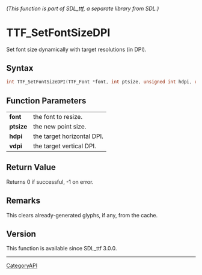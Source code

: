 ###### (This function is part of SDL_ttf, a separate library from SDL.)
# TTF_SetFontSizeDPI

Set font size dynamically with target resolutions (in DPI).

## Syntax

```c
int TTF_SetFontSizeDPI(TTF_Font *font, int ptsize, unsigned int hdpi, unsigned int vdpi);

```

## Function Parameters

|                |                            |
| -------------- | -------------------------- |
| **font**       | the font to resize.        |
| **ptsize**     | the new point size.        |
| **hdpi**       | the target horizontal DPI. |
| **vdpi**       | the target vertical DPI.   |

## Return Value

Returns 0 if successful, -1 on error.

## Remarks

This clears already-generated glyphs, if any, from the cache.

## Version

This function is available since SDL_ttf 3.0.0.

----
[CategoryAPI](CategoryAPI.md)
